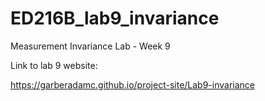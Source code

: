# ED216B_lab9_invariance
Measurement Invariance Lab - Week 9

Link to lab 9 website:

https://garberadamc.github.io/project-site/Lab9-invariance